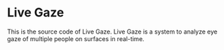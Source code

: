 # Live Gaze
This is the source code of Live Gaze. Live Gaze is a system to analyze eye gaze of multiple people on surfaces in real-time.